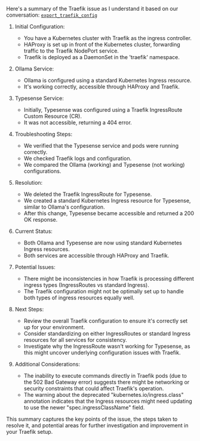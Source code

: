 Here's a summary of the Traefik issue as I understand it based on our conversation: [`export_traefik_config`](../scripts/export_traefik_config.sh)
1. Initial Configuration:
   - You have a Kubernetes cluster with Traefik as the ingress controller.
   - HAProxy is set up in front of the Kubernetes cluster, forwarding traffic to the Traefik NodePort service.
   - Traefik is deployed as a DaemonSet in the 'traefik' namespace.

2. Ollama Service:
   - Ollama is configured using a standard Kubernetes Ingress resource.
   - It's working correctly, accessible through HAProxy and Traefik.

3. Typesense Service:
   - Initially, Typesense was configured using a Traefik IngressRoute Custom Resource (CR).
   - It was not accessible, returning a 404 error.

4. Troubleshooting Steps:
   - We verified that the Typesense service and pods were running correctly.
   - We checked Traefik logs and configuration.
   - We compared the Ollama (working) and Typesense (not working) configurations.

5. Resolution:
   - We deleted the Traefik IngressRoute for Typesense.
   - We created a standard Kubernetes Ingress resource for Typesense, similar to Ollama's configuration.
   - After this change, Typesense became accessible and returned a 200 OK response.

6. Current Status:
   - Both Ollama and Typesense are now using standard Kubernetes Ingress resources.
   - Both services are accessible through HAProxy and Traefik.

7. Potential Issues:
   - There might be inconsistencies in how Traefik is processing different ingress types (IngressRoutes vs standard Ingress).
   - The Traefik configuration might not be optimally set up to handle both types of ingress resources equally well.

8. Next Steps:
   - Review the overall Traefik configuration to ensure it's correctly set up for your environment.
   - Consider standardizing on either IngressRoutes or standard Ingress resources for all services for consistency.
   - Investigate why the IngressRoute wasn't working for Typesense, as this might uncover underlying configuration issues with Traefik.

9. Additional Considerations:
   - The inability to execute commands directly in Traefik pods (due to the 502 Bad Gateway error) suggests there might be networking or security constraints that could affect Traefik's operation.
   - The warning about the deprecated "kubernetes.io/ingress.class" annotation indicates that the Ingress resources might need updating to use the newer "spec.ingressClassName" field.

This summary captures the key points of the issue, the steps taken to resolve it, and potential areas for further investigation and improvement in your Traefik setup.
